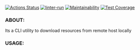 [![Actions Status](https://github.com/yuriy-kormin/python-project-51/workflows/hexlet-check/badge.svg)](https://github.com/yuriy-kormin/python-project-51/actions)
[![linter-run](https://github.com/yuriy-kormin/python-project-51/actions/workflows/linter-run.yml/badge.svg)](https://github.com/yuriy-kormin/python-project-51/actions/workflows/linter-run.yml)
[![Maintainability](https://api.codeclimate.com/v1/badges/bbc370bd3de34dc00dc3/maintainability)](https://codeclimate.com/github/yuriy-kormin/python-project-51/maintainability)
[![Test Coverage](https://api.codeclimate.com/v1/badges/bbc370bd3de34dc00dc3/test_coverage)](https://codeclimate.com/github/yuriy-kormin/python-project-51/test_coverage)

### ABOUT:
Its a CLI utility to download resources from remote host locally

### USAGE:
